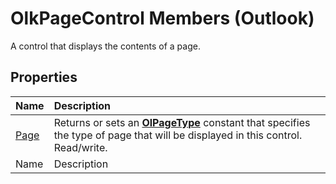 
# OlkPageControl Members (Outlook)
A control that displays the contents of a page.

## Properties



|**Name**|**Description**|
|:-----|:-----|
| [Page](fc0f49b5-206d-0077-3931-9f759def6788.md)|Returns or sets an  **[OlPageType](e4392bf7-5e61-c67b-e564-191e9c62e407.md)** constant that specifies the type of page that will be displayed in this control. Read/write.|
|Name|Description|
